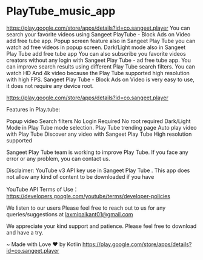 # PlayTube_music_app
https://play.google.com/store/apps/details?id=co.sangeet.player
You can search your favorite videos using Sangeet PlayTube - Block Ads on Video add free tube app.
Popup screen feature also in Sangeet Play Tube you can watch ad free videos in popup screen. Dark/Light mode also in Sangeet Play Tube add free tube app
You can also subscribe you favorite videos creators without any login with Sangeet Play Tube - ad free tube app.
You can improve search results using different Play Tube search filters.
You can watch HD And 4k video because the Play Tube supported high resolution with high FPS.
Sangeet Play Tube - Block Ads on Video is very easy to use, it does not require any device root.

https://play.google.com/store/apps/details?id=co.sangeet.player

Features in Play.tube:

Popup video
Search filters
No Login Required
No root required
Dark/Light Mode in Play Tube mode selection.
Play Tube trending page
Auto play video with Play Tube
Discover any video with Sangeet  Play Tube
High resolution supported

Sangeet Play Tube team is working to improve Play Tube. If you face any error or any problem, you can contact us.

Disclaimer:
YouTube v3 API key use in Sangeet Play Tube . This app does not allow any kind of content to be downloaded if you have

YouTube API Terms of Use：https://developers.google.com/youtube/terms/developer-policies


We listen to our users
Please feel free to reach out to us for any queries/suggestions at laxmipalkant01@gmail.com

We appreciate your kind support and patience. Please feel free to download and have a try.

~ Made with Love ❤ by Kotlin
https://play.google.com/store/apps/details?id=co.sangeet.player
